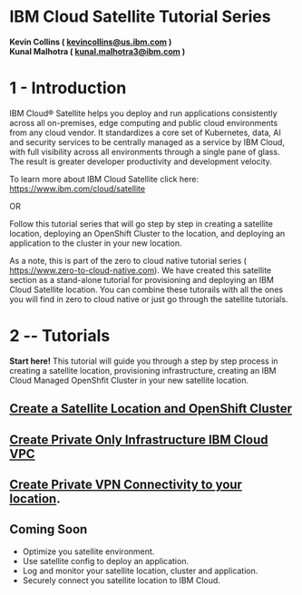 IBM Cloud Satellite Tutorial Series
====================================


**Kevin Collins ( kevincollins@us.ibm.com )**  
**Kunal Malhotra ( kunal.malhotra3@ibm.com )**

1 - Introduction 
================
IBM Cloud® Satellite helps you deploy and run applications consistently across all on-premises, edge computing and public cloud environments from any cloud vendor. It standardizes a core set of Kubernetes, data, AI and security services to be centrally managed as a service by IBM Cloud, with full visibility across all environments through a single pane of glass. The result is greater developer productivity and development velocity.

To learn more about IBM Cloud Satellite click here: <https://www.ibm.com/cloud/satellite>

OR

Follow this tutorial series that will go step by step in creating a satellite location, deploying an OpenShift Cluster to the location, and deploying an application to the cluster in your new location.

As a note, this is part of the zero to cloud native tutorial series ( <https://www.zero-to-cloud-native.com>).  We have created this satellite section as a stand-alone tutorial for provisioning and deploying an IBM Cloud Satellite location.  You can combine these tutorails with all the ones you will find in zero to cloud native or just go through the satellite tutorials.  

2 -- Tutorials
==============================================

  
**Start here!**  This tutorial will guide you through a step by step process in creating a satellite location, provisioning infrastructure, creating an IBM Cloud Managed OpenShfit Cluster in your new satellite location.     

<b>[Create a Satellite Location and OpenShift Cluster](https://github.com/kmcolli/satellite/blob/master/docs/satellite/satellite.md)</b>     
--  
         
<b>[Create Private Only Infrastructure IBM Cloud VPC ](https://github.com/kmcolli/satellite/blob/master/docs/vpc/vpc.md)</b>      
--  
      
<b>[Create Private VPN Connectivity to your location](https://github.com/kmcolli/satellite/blob/master/docs/vpn/vpn.md)</b>.  
--  


**Coming Soon**
--
* Optimize you satellite environment. 
* Use satellite config to deploy an application.  
* Log and monitor your satellite location, cluster and application. 
* Securely connect you satellite location to IBM Cloud. 





